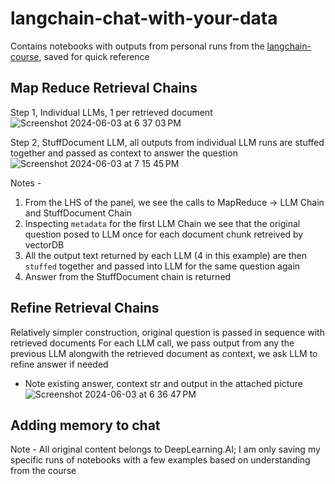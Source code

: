 # langchain-chat-with-your-data
Contains notebooks with outputs from personal runs from the [langchain-course](https://www.coursera.org/learn/langchain-chat-with-your-data-project/home/week/1), saved for quick reference

## Map Reduce Retrieval Chains
Step 1, Individual LLMs, 1 per retrieved document
![Screenshot 2024-06-03 at 6 37 03 PM](https://github.com/unnitin/langchain-chat-with-your-data/assets/14156349/a70e9e2f-f2cf-4c43-bb44-93f14ebcee95)

Step 2, StuffDocument LLM, all outputs from individual LLM runs are stuffed together and passed as context to answer the question 
![Screenshot 2024-06-03 at 7 15 45 PM](https://github.com/unnitin/langchain-chat-with-your-data/assets/14156349/e0b59a33-d976-4d66-af62-35f36fd10a54)


Notes - 
1. From the LHS of the panel, we see the calls to MapReduce -> LLM Chain and StuffDocument Chain
2. Inspecting `metadata` for the first LLM Chain we see that the original question posed to LLM once for each document chunk retreived by vectorDB
3. All the output text returned by each LLM (4 in this example) are then `stuffed` together and passed into LLM for the same question again
4. Answer from the StuffDocument chain is returned


## Refine Retrieval Chains
Relatively simpler construction, original question is passed in sequence with retrieved documents
For each LLM call, we pass output from any the previous LLM alongwith the retrieved document as context, we ask LLM to refine answer if needed
* Note existing answer, context str and output in the attached picture
![Screenshot 2024-06-03 at 6 36 47 PM](https://github.com/unnitin/langchain-chat-with-your-data/assets/14156349/4f08886e-ebbe-47ff-bb5a-ab43dbf25d0a)

## Adding memory to chat




Note - All original content belongs to DeepLearning.AI; I am only saving my specific runs of notebooks with a few examples based on understanding from the course
